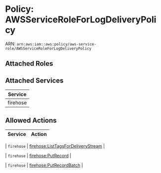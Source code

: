 # Policy: AWSServiceRoleForLogDeliveryPolicy

ARN: `arn:aws:iam::aws:policy/aws-service-role/AWSServiceRoleForLogDeliveryPolicy`

## Attached Roles

## Attached Services

| Service |
|---------|
| firehose |

## Allowed Actions

| Service | Action |
|:-------:|--------|

| `firehose` | [firehose:ListTagsForDeliveryStream](../actions.md#firehose:listtagsfordeliverystream) |

| `firehose` | [firehose:PutRecord](../actions.md#firehose:putrecord) |

| `firehose` | [firehose:PutRecordBatch](../actions.md#firehose:putrecordbatch) |
